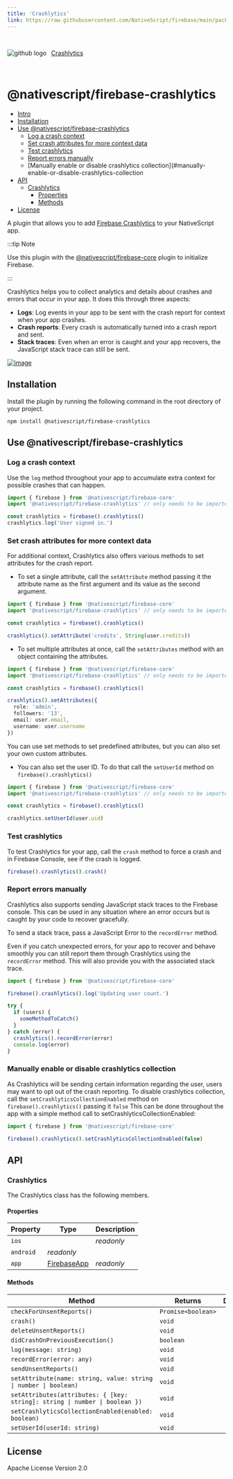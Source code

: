 ```yaml
---
title: 'Crashlytics'
link: https://raw.githubusercontent.com/NativeScript/firebase/main/packages/firebase-crashlytics/README.md
---
```


<div style="width: 100%; padding: 1.2em 0em">
	<img alt="github logo" src="../assets/images/github/GitHub-Mark-32px.png" style="display: inline; margin: 1em 0.5em 1em 0em">
	<a href="https://github.com/NativeScript/firebase/tree/main/packages/firebase-crashlytics" target="_blank" noopener>Crashlytics</a>
</div>

# @nativescript/firebase-crashlytics

- [Intro](#Intro)
- [Installation](#Installation)
- [Use @nativescript/firebase-crashlytics](#use-nativescriptfirebase-crashlytics)
  - [Log a crash context](#log-a-crash-context)
  - [Set crash attributes for more context data](#set-crash-attributes-for-more-context-data)
  - [Test crashlytics](#test-crashlytics)
  - [Report errors manually](#report-errors-manually)
  - [Manually enable or disable crashlytics collection](#manually-enable-or-disable-crashlytics-collection
- [API](#API)
  - [Crashlytics](#Crashlytics)
    - [Properties](#Properties)
    - [Methods](#Methods)
- [License](#License)

A plugin that allows you to add [Firebase Crashlytics](https://firebase.google.com/docs/crashlytics) to your NativeScript app.

:::tip Note

Use this plugin with the [@nativescript/firebase-core](../firebase-core/) plugin to initialize Firebase.

:::

Crashlytics helps you to collect analytics and details about crashes and errors that occur in your app. It does this through three aspects:

- **Logs**: Log events in your app to be sent with the crash report for context when your app crashes.
- **Crash reports**: Every crash is automatically turned into a crash report and sent.
- **Stack traces**: Even when an error is caught and your app recovers, the JavaScript stack trace can still be sent.

[![image](https://img.youtube.com/vi/k_mdNRZzd30/hqdefault.jpg)](https://www.youtube.com/watch?v=k_mdNRZzd30)

## Installation

Install the plugin by running the following command in the root directory of your project.

```cli
npm install @nativescript/firebase-crashlytics
```

## Use @nativescript/firebase-crashlytics

### Log a crash context

Use the `log` method throughout your app to accumulate extra context for possible crashes that can happen.

```ts
import { firebase } from '@nativescript/firebase-core'
import '@nativescript/firebase-crashlytics' // only needs to be imported 1x

const crashlytics = firebase().crashlytics()
crashlytics.log('User signed in.')
```

### Set crash attributes for more context data

For additional context, Crashlytics also offers various methods to set attributes for the crash report.

- To set a single attribute, call the `setAttribute` method passing it the attribute name as the first argument and its value as the second argument.

```ts
import { firebase } from '@nativescript/firebase-core'
import '@nativescript/firebase-crashlytics' // only needs to be imported 1x

const crashlytics = firebase().crashlytics()

crashlytics().setAttribute('credits', String(user.credits))
```

- To set multiple attributes at once, call the `setAttributes` method with an object containing the attributes.

```ts
import { firebase } from '@nativescript/firebase-core'
import '@nativescript/firebase-crashlytics' // only needs to be imported 1x

const crashlytics = firebase().crashlytics()

crashlytics().setAttributes({
  role: 'admin',
  followers: '13',
  email: user.email,
  username: user.username
})
```

You can use set methods to set predefined attributes, but you can also set your own custom attributes.

- You can also set the user ID. To do that call the `setUserId` method on `firebase().crashlytics()`

```ts
import { firebase } from '@nativescript/firebase-core'
import '@nativescript/firebase-crashlytics' // only needs to be imported 1x

const crashlytics = firebase().crashlytics()

crashlytics.setUserId(user.uid)
```

### Test crashlytics

To test Crashlytics for your app, call the `crash` method to force a crash and in Firebase Console, see if the crash is logged.

```ts
firebase().crashlytics().crash()
```

### Report errors manually

Crashlytics also supports sending JavaScript stack traces to the Firebase console. This can be used in any situation where an error occurs but is caught by your code to recover gracefully.

To send a stack trace, pass a JavaScript Error to the `recordError` method.

Even if you catch unexpected errors, for your app to recover and behave smoothly you can still report them through Crashlytics using the `recordError` method. This will also provide you with the associated stack trace.

```ts
import { firebase } from '@nativescript/firebase-core'

firebase().crashlytics().log('Updating user count.')

try {
  if (users) {
    someMethodToCatch()
  }
} catch (error) {
  crashlytics().recordError(error)
  console.log(error)
}
```

### Manually enable or disable crashlytics collection

As Crashlytics will be sending certain information regarding the user, users may want to opt out of the crash reporting. To disable crashlytics collection, call the `setCrashlyticsCollectionEnabled` method on `firebase().crashlytics()` passing it `false` This can be done throughout the app with a simple method call to setCrashlyticsCollectionEnabled:

```ts
import { firebase } from '@nativescript/firebase-core'

firebase().crashlytics().setCrashlyticsCollectionEnabled(false)
```

## API

### Crashlytics

The Crashlytics class has the following members.

#### Properties

| Property  | Type            | Description |
| --------- | --------------- | ----------- |
| `ios`     |                 | _readonly_  |
| `android` | _readonly_      |
| `app`     | [FirebaseApp]() | _readonly_  |

#### Methods

| Method                                                                      | Returns            | Description |
| --------------------------------------------------------------------------- | ------------------ | ----------- |
| `checkForUnsentReports()`                                                   | `Promise<boolean>` |             |
| `crash()`                                                                   | `void`             |             |
| `deleteUnsentReports()`                                                     | `void`             |             |
| `didCrashOnPreviousExecution()`                                             | `boolean`          |             |
| `log(message: string)`                                                      | `void`             |             |
| `recordError(error: any)`                                                   | `void`             |             |
| `sendUnsentReports()`                                                       | `void`             |             |
| `setAttribute(name: string, value: string \| number \| boolean)`            | `void`             |             |
| `setAttributes(attributes: { [key: string]: string \| number \| boolean })` | `void`             |             |
| `setCrashlyticsCollectionEnabled(enabled: boolean)`                         | `void`             |             |
| `setUserId(userId: string)`                                                 | `void`             |             |

## License

Apache License Version 2.0
